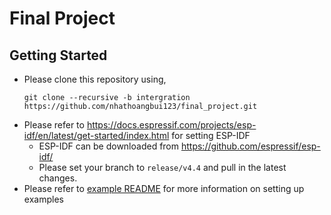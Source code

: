# Final Project
## Getting Started

- Please clone this repository using,
    ```
    git clone --recursive -b intergration https://github.com/nhathoangbui123/final_project.git
    ```
- Please refer to https://docs.espressif.com/projects/esp-idf/en/latest/get-started/index.html for setting ESP-IDF
  - ESP-IDF can be downloaded from https://github.com/espressif/esp-idf/
  - Please set your branch to `release/v4.4` and pull in the latest changes.
- Please refer to [example README](examples/README.md) for more information on setting up examples